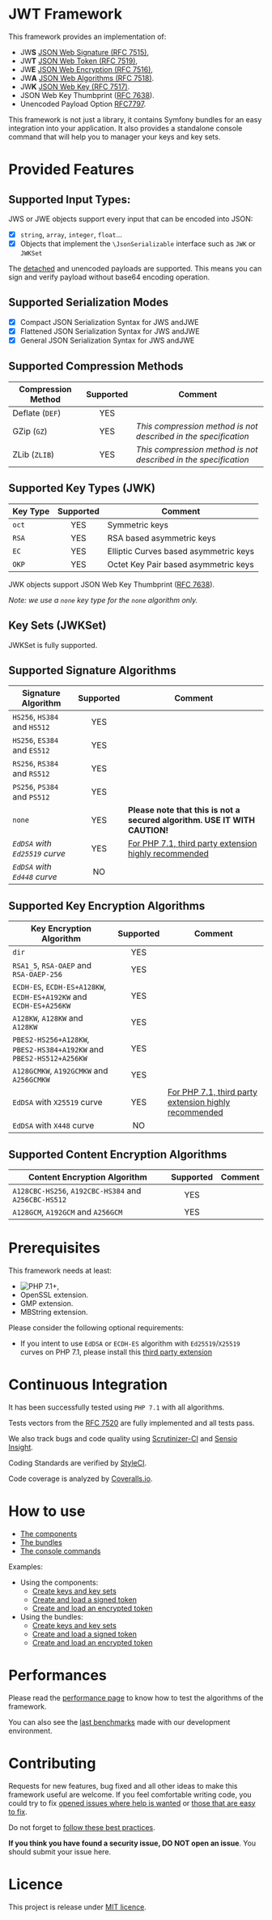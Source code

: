 # JWT Framework

This framework provides an implementation of:

* JW**S** [JSON Web Signature (RFC 7515)](https://tools.ietf.org/html/rfc7515),
* JW**T** [JSON Web Token (RFC 7519)](https://tools.ietf.org/html/rfc7519),
* JW**E** [JSON Web Encryption (RFC 7516)](http://tools.ietf.org/html/rfc7516),
* JW**A** [JSON Web Algorithms (RFC 7518)](http://tools.ietf.org/html/rfc7518).
* JW**K** [JSON Web Key (RFC 7517)](http://tools.ietf.org/html/rfc7517).
* JSON Web Key Thumbprint ([RFC 7638](https://tools.ietf.org/html/rfc7638)).
* Unencoded Payload Option [RFC7797](https://tools.ietf.org/html/rfc7797).

This framework is not just a library, it contains Symfony bundles for an easy integration into your application.
It also provides a standalone console command that will help you to manager your keys and key sets. 

# Provided Features

## Supported Input Types:

JWS or JWE objects support every input that can be encoded into JSON:

* [x] `string`, `array`, `integer`, `float`...
* [x] Objects that implement the `\JsonSerializable` interface such as `JWK` or `JWKSet`

The [detached](https://tools.ietf.org/html/rfc7515#appendix-F) and unencoded payloads are supported.
This means you can sign and verify payload without base64 encoding operation.

## Supported Serialization Modes

* [x] Compact JSON Serialization Syntax for JWS andJWE
* [x] Flattened JSON Serialization Syntax for JWS andJWE
* [x] General JSON Serialization Syntax for JWS andJWE

## Supported Compression Methods

| Compression Method | Supported | Comment                                                         |
| ------------------ |:---------:| --------------------------------------------------------------- |
| Deflate (`DEF`)    | YES       |                                                                 |
| GZip (`GZ`)        | YES       | *This compression method is not described in the specification* |
| ZLib (`ZLIB`)      | YES       | *This compression method is not described in the specification* |

## Supported Key Types (JWK)

| Key Type | Supported | Comment                                      |
| -------- |:---------:| -------------------------------------------- |
| `oct`    | YES       | Symmetric keys                               |
| `RSA`    | YES       | RSA based asymmetric keys                    |
| `EC`     | YES       | Elliptic Curves based asymmetric keys        |
| `OKP`    | YES       | Octet Key Pair based asymmetric keys         |

JWK objects support JSON Web Key Thumbprint ([RFC 7638](https://tools.ietf.org/html/rfc7638)).

*Note: we use a `none` key type for the `none` algorithm only.*

## Key Sets (JWKSet)

JWKSet is fully supported.

## Supported Signature Algorithms

| Signature Algorithm            | Supported | Comment                                                                                            |
| ------------------------------ |:---------:| -------------------------------------------------------------------------------------------------- |
| `HS256`, `HS384` and `HS512`   | YES       |                                                                                                    |
| `HS256`, `ES384` and `ES512`   | YES       |                                                                                                    |
| `RS256`, `RS384` and `RS512`   | YES       |                                                                                                    |
| `PS256`, `PS384` and `PS512`   | YES       |                                                                                                    |
| `none`                         | YES       | **Please note that this is not a secured algorithm. USE IT WITH CAUTION!**                         |
| *`EdDSA` with `Ed25519` curve* | YES       | [For PHP 7.1, third party extension highly recommended](https://github.com/jedisct1/libsodium-php) |
| *`EdDSA` with `Ed448` curve*   | NO        |                                                                                                    |

## Supported Key Encryption Algorithms

| Key Encryption Algorithm                                            | Supported | Comment                                                                                            |
| ------------------------------------------------------------------- |:---------:| -------------------------------------------------------------------------------------------------- |
| `dir`                                                               | YES       |                                                                                                    |
| `RSA1_5`, `RSA-OAEP` and `RSA-OAEP-256`                             | YES       |                                                                                                    |
| `ECDH-ES`, `ECDH-ES+A128KW`, `ECDH-ES+A192KW` and `ECDH-ES+A256KW`  | YES       |                                                                                                    |
| `A128KW`, `A128KW` and `A128KW`                                     | YES       |                                                                                                    |
| `PBES2-HS256+A128KW`, `PBES2-HS384+A192KW` and `PBES2-HS512+A256KW` | YES       |                                                                                                    |
| `A128GCMKW`, `A192GCMKW` and `A256GCMKW`                            | YES       |                                                                                                    |
| `EdDSA` with `X25519` curve                                         | YES       | [For PHP 7.1, third party extension highly recommended](https://github.com/jedisct1/libsodium-php) |
| `EdDSA` with `X448` curve                                           | NO        |                                                                                                    |

## Supported Content Encryption Algorithms

| Content Encryption Algorithm                         | Supported | Comment |
| ---------------------------------------------------- |:---------:| ------- |
| `A128CBC-HS256`, `A192CBC-HS384` and `A256CBC-HS512` | YES       |         |
| `A128GCM`, `A192GCM` and `A256GCM`                   | YES       |         |

# Prerequisites

This framework needs at least:
* ![PHP 7.1+](https://img.shields.io/badge/PHP-7.1%2B-ff69b4.svg),
* OpenSSL extension.
* GMP extension.
* MBString extension.

Please consider the following optional requirements:
* If you intent to use `EdDSA` or `ECDH-ES` algorithm with `Ed25519`/`X25519` curves on PHP 7.1, please install this [third party extension](https://github.com/jedisct1/libsodium-php)

# Continuous Integration

It has been successfully tested using `PHP 7.1` with all algorithms.

Tests vectors from the [RFC 7520](http://tools.ietf.org/html/rfc7520) are fully implemented and all tests pass.

We also track bugs and code quality using [Scrutinizer-CI](https://scrutinizer-ci.com/g/Spomky-Labs/JOSE) and [Sensio Insight](https://insight.sensiolabs.com/projects/9123fbfc-7ae1-4d63-9fda-170b8ad794ee).

Coding Standards are verified by [StyleCI](https://styleci.io/repos/22874677).

Code coverage is analyzed by [Coveralls.io](https://coveralls.io/github/web-token/jwt-framework).

# How to use

* [The components](component/index.md)
* [The bundles](bundle/index.md)
* [The console commands](console/index.md)

Examples:

* Using the components:
    * [Create keys and key sets](doc/components/examples/jwk.md)
    * [Create and load a signed token](doc/components/examples/jws.md)
    * [Create and load an encrypted token](doc/components/examples/jwe.md)
* Using the bundles:
    * [Create keys and key sets](doc/bundles/examples/jwk.md)
    * [Create and load a signed token](doc/bundles/examples/jws.md)
    * [Create and load an encrypted token](doc/bundles/examples/jwe.md)

# Performances

Please read the [performance page](benchmarks/index.md) to know how to test the algorithms of the framework.

You can also see the [last benchmarks](benchmarks/results.md) made with our development environment.

# Contributing

Requests for new features, bug fixed and all other ideas to make this framework useful are welcome.
If you feel comfortable writing code, you could try to fix [opened issues where help is wanted](https://github.com/web-token/jwt-framework/labels/help+wanted) or [those that are easy to fix](https://github.com/web-token/jwt-framework/labels/easy-pick).

Do not forget to [follow these best practices](https://github.com/web-token/jwt-framework/.github/CONTRIBUTING.md).

**If you think you have found a security issue, DO NOT open an issue**. You should submit your issue here. 

# Licence

This project is release under [MIT licence](LICENSE.md).
